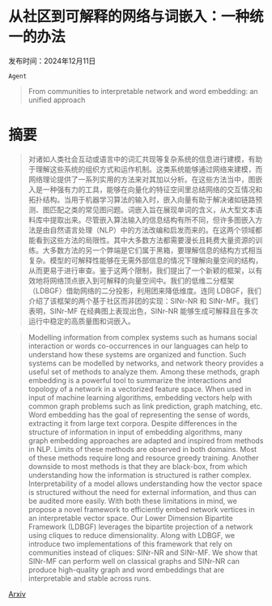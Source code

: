 # 从社区到可解释的网络与词嵌入：一种统一的办法

发布时间：2024年12月11日

`Agent`

> From communities to interpretable network and word embedding: an unified approach

# 摘要

> 对诸如人类社会互动或语言中的词汇共现等复杂系统的信息进行建模，有助于理解这些系统的组织方式和运作机制。这类系统能够通过网络来建模，而网络理论提供了一系列实用的方法来对其加以分析。在这些方法当中，图嵌入是一种强有力的工具，能够在向量化的特征空间里总结网络的交互情况和拓扑结构。当用于机器学习算法的输入时，嵌入向量有助于解决诸如链路预测、图匹配之类的常见图问题。词嵌入旨在展现单词的含义，从大型文本语料库中提取出来。尽管嵌入算法输入的信息结构有所不同，但许多图嵌入方法是由自然语言处理（NLP）中的方法改编和启发而来的。在这两个领域都能看到这些方法的局限性。其中大多数方法都需要漫长且耗费大量资源的训练。大多数方法的另一个弊端是它们属于黑箱，要理解信息的结构方式相当复杂。模型的可解释性能够在无需外部信息的情况下理解向量空间的结构，从而更易于进行审查。鉴于这两个限制，我们提出了一个新颖的框架，以有效地将网络顶点嵌入到可解释的向量空间中。我们的低维二分框架（LDBGF）借助网络的二分投影，利用团来降低维度。连同 LDBGF，我们介绍了该框架的两个基于社区而非团的实现：SINr-NR 和 SINr-MF。我们表明，SINr-MF 在经典图上表现出色，SINr-NR 能够生成可解释且在多次运行中稳定的高质量图和词嵌入。

> Modelling information from complex systems such as humans social interaction or words co-occurrences in our languages can help to understand how these systems are organized and function. Such systems can be modelled by networks, and network theory provides a useful set of methods to analyze them. Among these methods, graph embedding is a powerful tool to summarize the interactions and topology of a network in a vectorized feature space. When used in input of machine learning algorithms, embedding vectors help with common graph problems such as link prediction, graph matching, etc. Word embedding has the goal of representing the sense of words, extracting it from large text corpora. Despite differences in the structure of information in input of embedding algorithms, many graph embedding approaches are adapted and inspired from methods in NLP. Limits of these methods are observed in both domains. Most of these methods require long and resource greedy training. Another downside to most methods is that they are black-box, from which understanding how the information is structured is rather complex. Interpretability of a model allows understanding how the vector space is structured without the need for external information, and thus can be audited more easily. With both these limitations in mind, we propose a novel framework to efficiently embed network vertices in an interpretable vector space. Our Lower Dimension Bipartite Framework (LDBGF) leverages the bipartite projection of a network using cliques to reduce dimensionality. Along with LDBGF, we introduce two implementations of this framework that rely on communities instead of cliques: SINr-NR and SINr-MF. We show that SINr-MF can perform well on classical graphs and SINr-NR can produce high-quality graph and word embeddings that are interpretable and stable across runs.

[Arxiv](https://arxiv.org/abs/2412.08187)